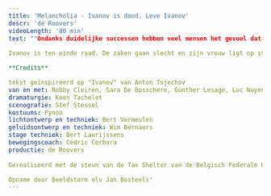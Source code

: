 ```yaml
---
title: 'Melancholia - Ivanov is dood. Leve Ivanov'
descr: 'de Roovers'
videoLength: '80 min'
text: ""Ondanks duidelijke successen hebben veel mensen het gevoel dat ze falen. Nooit zijn we mooi en succesvol genoeg, nooit in vergelijking met de ander als concurrent, maar ook met de ander die je zelf bent. Een race tegen je eigen schaduw kan je niet winnen." – Paul Verhaeghe.  
  
Ivanov is ten einde raad. De zaken gaan slecht en zijn vrouw ligt op sterven. Hij isoleert zich van alles en iedereen. Hij laat zijn doodzieke vrouw aan haar lot over en brengt zijn avonden door bij zijn oude vriend Lebjedev. Diens dochter Sasja wordt verliefd op deze antiheld. Met haar ontwapenend enthousiasme probeert ze Ivanov een uitweg te bieden. Maar is er wel verzet mogelijk tegen het onontkoombare? Ivanov is een mens die tracht overeind te blijven in de ratrace van een samenleving in transitie. De Roovers deconstrueren Tsjechovs klassieker en maken er een eigen versie van.

**Credits**

tekst geïnspireerd op "Ivanov" van Anton Tsjechov  
van en met: Robby Cleiren, Sara De Bosschere, Günther Lesage, Luc Nuyens, Sofie Sente, Timo Sterckx, Vincent Van Sande en Jolien Janssens  
dramaturgie: Koen Tachelet  
scenografie: Stef Stessel  
kostuums: Pynoo  
lichtontwerp en techniek: Bert Vermeulen  
geluidsontwerp en techniek: Wim Bernaers  
stage techniek: Bert Laurijssens  
bewegingscoach: Cédric Cerbara  
productie: de Roovers  
  
Gerealiseerd met de steun van de Tax Shelter van de Belgisch Federale Overheid via Cronos Invest NV

Opname door Beeldstorm olv Jan Bosteels"
---
```

